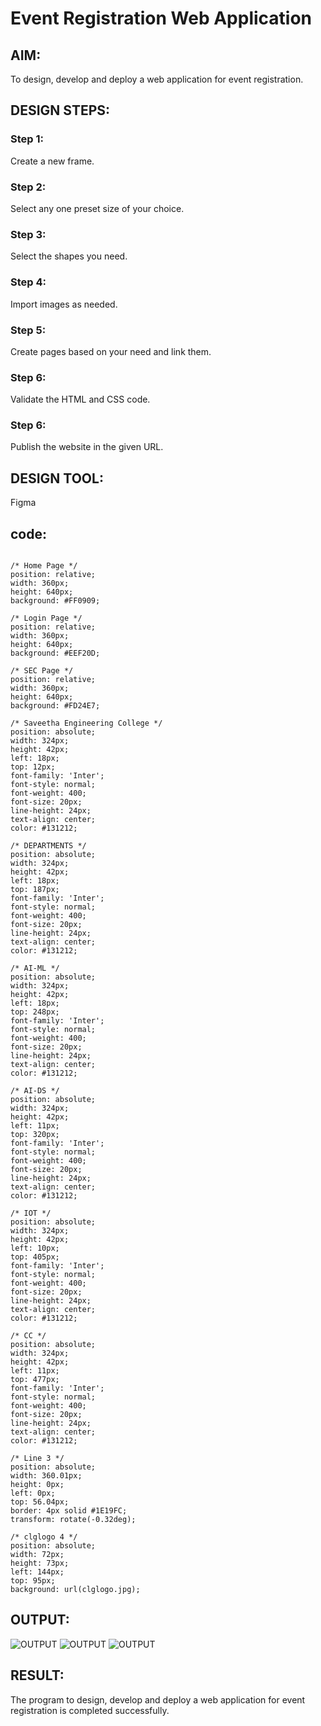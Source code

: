 # Event Registration Web Application

## AIM:
To design, develop and deploy a web application for event registration.

## DESIGN STEPS:

### Step 1:
Create a new frame.

### Step 2:
Select any one preset size of your choice.

### Step 3:
Select the shapes you need.

### Step 4:
Import images as needed.

### Step 5:
Create pages based on your need and link them.

### Step 6:

Validate the HTML and CSS code.

### Step 6:

Publish the website in the given URL.

## DESIGN TOOL:
Figma
## code:
```

/* Home Page */
position: relative;
width: 360px;
height: 640px;
background: #FF0909;

/* Login Page */
position: relative;
width: 360px;
height: 640px;
background: #EEF20D;

/* SEC Page */
position: relative;
width: 360px;
height: 640px;
background: #FD24E7;

/* Saveetha Engineering College */
position: absolute;
width: 324px;
height: 42px;
left: 18px;
top: 12px;
font-family: 'Inter';
font-style: normal;
font-weight: 400;
font-size: 20px;
line-height: 24px;
text-align: center;
color: #131212;

/* DEPARTMENTS */
position: absolute;
width: 324px;
height: 42px;
left: 18px;
top: 187px;
font-family: 'Inter';
font-style: normal;
font-weight: 400;
font-size: 20px;
line-height: 24px;
text-align: center;
color: #131212;

/* AI-ML */
position: absolute;
width: 324px;
height: 42px;
left: 18px;
top: 248px;
font-family: 'Inter';
font-style: normal;
font-weight: 400;
font-size: 20px;
line-height: 24px;
text-align: center;
color: #131212;

/* AI-DS */
position: absolute;
width: 324px;
height: 42px;
left: 11px;
top: 320px;
font-family: 'Inter';
font-style: normal;
font-weight: 400;
font-size: 20px;
line-height: 24px;
text-align: center;
color: #131212;

/* IOT */
position: absolute;
width: 324px;
height: 42px;
left: 10px;
top: 405px;
font-family: 'Inter';
font-style: normal;
font-weight: 400;
font-size: 20px;
line-height: 24px;
text-align: center;
color: #131212;

/* CC */
position: absolute;
width: 324px;
height: 42px;
left: 11px;
top: 477px;
font-family: 'Inter';
font-style: normal;
font-weight: 400;
font-size: 20px;
line-height: 24px;
text-align: center;
color: #131212;

/* Line 3 */
position: absolute;
width: 360.01px;
height: 0px;
left: 0px;
top: 56.04px;
border: 4px solid #1E19FC;
transform: rotate(-0.32deg);

/* clglogo 4 */
position: absolute;
width: 72px;
height: 73px;
left: 144px;
top: 95px;
background: url(clglogo.jpg);
```
## OUTPUT:
![OUTPUT](./outt1.png)
![OUTPUT](./outt2.png)
![OUTPUT](./outt3.png)

## RESULT:
The program to design, develop and deploy a web application for event registration is completed successfully.